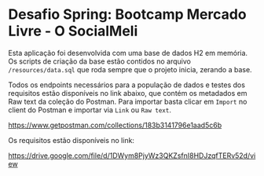 # Desafio Spring: Bootcamp Mercado Livre - O SocialMeli

Esta aplicação foi desenvolvida com uma base de dados H2 em memória. Os scripts
de criação da base estão contidos no arquivo  `/resources/data.sql` que roda sempre
que o projeto inicia, zerando a base.

Todos os endpoints necessários para a população de dados e testes dos requisitos estão disponíveis
no link abaixo, que contém os metadados em Raw text da coleção do Postman. 
Para importar basta clicar em `Import` no client do Postman e importar via `Link` ou `Raw text`.

https://www.getpostman.com/collections/183b3141796e1aad5c6b

Os requisitos estão disponíveis no link:

https://drive.google.com/file/d/1DWym8PjyWz3QKZsfnI8HDJzqfTERv52d/view
